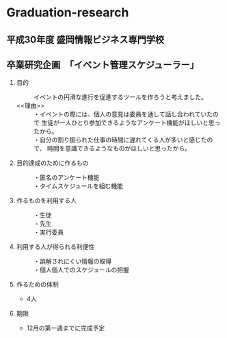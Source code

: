 # Graduation-research
## 平成30年度 盛岡情報ビジネス専門学校 
## 卒業研究企画　「イベント管理スケジューラー」
1. 目的
	<dl>
        <dd>イベントの円滑な進行を促進するツールを作ろうと考えました。</dd>
            <dt><<理由>></dt>
                <dd>・イベントの際には、個人の意見は委員を通して話し合われていたので  
	               生徒が一人ひとり参加できるようなアンケート機能がほしいと思ったから。</dd>
                <dd>・自分の割り振られた仕事の時間に遅れてくる人が多いと感じたので、  
                        時間を意識できるようなものがほしいと思ったから。</dd>
    </dl> 
2. 目的達成のために作るもの
	<dl>
        <dd>・匿名のアンケート機能</dd>
	    <dd>・タイムスケジュールを組む機能</dd>
    </dl>
3. 作るものを利用する人
	<dl>
        <dd>・生徒</dd>
        <dd>・先生</dd>
        <dd>・実行委員</dd>
    </dl>
4. 利用する人が得られる利便性
    <dl>
	    <dd>・誤解されにくい情報の取得</dd>
	    <dd>・個人個人でのスケジュールの把握</dd>
    </dl>
5. 作るための体制
	- 4人

6. 期限
	- 12月の第一週までに完成予定
